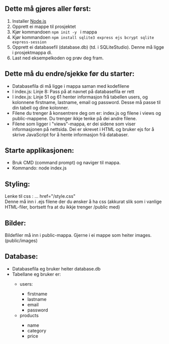 <h2>Dette må gjøres aller først: </h2>
<ol>
 <li> Installer <a href="https://nodejs.org/en">Node.js</a></li>
<li>Opprett ei mappe til prosjektet</li>
<li> Kjør kommandoen <code>npm init -y </code> i mappa</li>
<li> Kjør kommandoen <code>npm install sqlite3 express ejs bcrypt sqlite express-session</code></li>
 <li>Opprett ei databasefil (database.db) (td. i SQLiteStudio). Denne må ligge i prosjektmappa di. </li>
 <li>Last ned eksempelkoden og prøv deg fram.</li>
</ol>

<h2>Dette må du endre/sjekke før du starter: </h2>
<ul>
 <li> Databasefila di må ligge i mappa saman med kodefilene</li>
 <li>I index.js: Linje 8: Pass på at navnet på databasefila er rett </li>
 <li>I index.js: Linje 51 og 61  henter informasjon frå tabellen users, og kolonnene firstname, lastname, email og password. Desse må passe til din tabell og dine kolonner. </li>
 <li>Filene du trenger å konsentrere deg om er: index.js og filene i views og public-mappene. Du trenger ikkje tenke på dei andre filene. </li>
 <li>Filene som ligger i "views"-mappa, er dei sidene som viser informasjonen på nettsida. Dei er skrevet i HTML og bruker ejs for å skrive JavaScript for å hente informasjon frå databaser.</li>
</ul>


<h2>Starte applikasjonen: </h2>
<ul>
 <li>Bruk CMD (command prompt) og naviger til mappa.</li>
 <li>Kommando: node index.js</li>
</ul>


<h2>Styling:</h2> 

 Lenke til css : ... href="/style.css" <br>
 Denne må inn i .ejs filene der du ønsker å ha css (akkurat slik som i vanlige HTML-filer, bortsett fra at du ikkje trenger /public med)


<h2>Bilder:</h2> 
Bildefiler må inn i public-mappa. Gjerne i ei mappe som heiter images. (public/images)

<h2>Database:</h2> 
<ul>
 <li>Databasefila eg bruker heiter database.db</li>
 <li>Tabellane eg bruker er:</li>
 <ul>
  <li>users: </li>
   <ul>
  <li>firstname</li>
  <li>lastname</li>
  <li>email</li>
  <li>password</li>
   </ul>
  <li>products</li>
  <ul>
   <li>name</li>
   <li>category</li>
   <li>price</li>
 </ul>
</ul>
